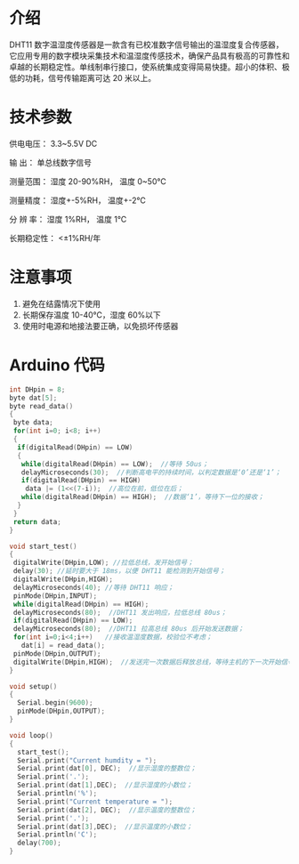 # 介绍

DHT11 数字温湿度传感器是一款含有已校准数字信号输出的温湿度复合传感器，它应用专用的数字模块采集技术和温湿度传感技术，确保产品具有极高的可靠性和卓越的长期稳定性。单线制串行接口，使系统集成变得简易快捷。超小的体积、极低的功耗，信号传输距离可达 20 米以上。

# 技术参数

供电电压： 3.3~5.5V DC

输 出： 单总线数字信号

测量范围： 湿度 20-90%RH， 温度 0~50℃

测量精度： 湿度+-5%RH， 温度+-2℃

分 辨 率： 湿度 1%RH， 温度 1℃

长期稳定性： &lt;±1%RH/年

# 注意事项

1. 避免在结露情况下使用
2. 长期保存温度 10-40℃，湿度 60%以下
3. 使用时电源和地接法要正确，以免损坏传感器

# Arduino 代码

```cpp
int DHpin = 8;
byte dat[5];
byte read_data() 
{ 
 byte data; 
 for(int i=0; i<8; i++) 
 { 
  if(digitalRead(DHpin) == LOW) 
  { 
   while(digitalRead(DHpin) == LOW);  //等待 50us； 
   delayMicroseconds(30);  //判断高电平的持续时间，以判定数据是‘0’还是‘1’； 
   if(digitalRead(DHpin) == HIGH) 
    data |= (1<<(7-i));  //高位在前，低位在后； 
   while(digitalRead(DHpin) == HIGH);  //数据‘1’，等待下一位的接收； 
  }  
 } 
 return data; 
} 

void start_test() 
{ 
 digitalWrite(DHpin,LOW); //拉低总线，发开始信号； 
 delay(30); //延时要大于 18ms，以便 DHT11 能检测到开始信号； 
 digitalWrite(DHpin,HIGH); 
 delayMicroseconds(40); //等待 DHT11 响应； 
 pinMode(DHpin,INPUT); 
 while(digitalRead(DHpin) == HIGH); 
 delayMicroseconds(80);  //DHT11 发出响应，拉低总线 80us； 
 if(digitalRead(DHpin) == LOW); 
 delayMicroseconds(80);  //DHT11 拉高总线 80us 后开始发送数据； 
 for(int i=0;i<4;i++)   //接收温湿度数据，校验位不考虑； 
   dat[i] = read_data(); 
 pinMode(DHpin,OUTPUT); 
 digitalWrite(DHpin,HIGH);  //发送完一次数据后释放总线，等待主机的下一次开始信号； 
} 

void setup() 
{ 
  Serial.begin(9600); 
  pinMode(DHpin,OUTPUT); 
} 

void loop() 
{ 
  start_test(); 
  Serial.print("Current humdity = "); 
  Serial.print(dat[0], DEC);  //显示湿度的整数位； 
  Serial.print('.'); 
  Serial.print(dat[1],DEC);  //显示湿度的小数位； 
  Serial.println('%'); 
  Serial.print("Current temperature = "); 
  Serial.print(dat[2], DEC);  //显示温度的整数位； 
  Serial.print('.'); 
  Serial.print(dat[3],DEC);  //显示温度的小数位； 
  Serial.println('C'); 
  delay(700); 
}
```



